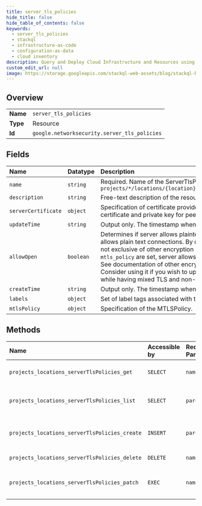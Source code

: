 ```yaml
---
title: server_tls_policies
hide_title: false
hide_table_of_contents: false
keywords:
  - server_tls_policies
  - stackql
  - infrastructure-as-code
  - configuration-as-data
  - cloud inventory
description: Query and Deploy Cloud Infrastructure and Resources using SQL
custom_edit_url: null
image: https://storage.googleapis.com/stackql-web-assets/blog/stackql-blog-post-featured-image.png
---
```

  
    

## Overview
<table><tbody>
<tr><td><b>Name</b></td><td><code>server_tls_policies</code></td></tr>
<tr><td><b>Type</b></td><td>Resource</td></tr>
<tr><td><b>Id</b></td><td><code>google.networksecurity.server_tls_policies</code></td></tr>
</tbody></table>

## Fields
| Name | Datatype | Description |
|:-----|:---------|:------------|
| `name` | `string` | Required. Name of the ServerTlsPolicy resource. It matches the pattern `projects/*/locations/{location}/serverTlsPolicies/{server_tls_policy}` |
| `description` | `string` | Free-text description of the resource. |
| `serverCertificate` | `object` | Specification of certificate provider. Defines the mechanism to obtain the certificate and private key for peer to peer authentication. |
| `updateTime` | `string` | Output only. The timestamp when the resource was updated. |
| `allowOpen` | `boolean` |  Determines if server allows plaintext connections. If set to true, server allows plain text connections. By default, it is set to false. This setting is not exclusive of other encryption modes. For example, if `allow_open` and `mtls_policy` are set, server allows both plain text and mTLS connections. See documentation of other encryption modes to confirm compatibility. Consider using it if you wish to upgrade in place your deployment to TLS while having mixed TLS and non-TLS traffic reaching port :80. |
| `createTime` | `string` | Output only. The timestamp when the resource was created. |
| `labels` | `object` | Set of label tags associated with the resource. |
| `mtlsPolicy` | `object` | Specification of the MTLSPolicy. |
## Methods
| Name | Accessible by | Required Params | Description |
|:-----|:--------------|:----------------|:------------|
| `projects_locations_serverTlsPolicies_get` | `SELECT` | `name` | Gets details of a single ServerTlsPolicy. |
| `projects_locations_serverTlsPolicies_list` | `SELECT` | `parent` | Lists ServerTlsPolicies in a given project and location. |
| `projects_locations_serverTlsPolicies_create` | `INSERT` | `parent` | Creates a new ServerTlsPolicy in a given project and location. |
| `projects_locations_serverTlsPolicies_delete` | `DELETE` | `name` | Deletes a single ServerTlsPolicy. |
| `projects_locations_serverTlsPolicies_patch` | `EXEC` | `name` | Updates the parameters of a single ServerTlsPolicy. |
